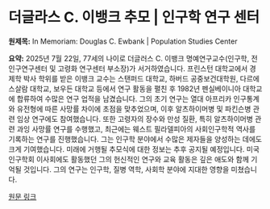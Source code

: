 # 더글라스 C. 이뱅크 추모 | 인구학 연구 센터

**원제목:** In Memoriam: Douglas C. Ewbank | Population Studies Center

**요약:** 2025년 7월 22일, 77세의 나이로 더글러스 C. 이뱅크 명예연구교수(인구학, 전 인구연구센터 및 고령화 연구센터 부소장)가 서거하였습니다. 프린스턴 대학교에서 경제학 박사 학위를 받은 이뱅크 교수는 스탠퍼드 대학교, 하버드 공중보건대학원, 다르에스살람 대학교, 보우든 대학교 등에서 연구 활동을 펼친 후 1982년 펜실베이니아 대학교에 합류하여 수많은 연구 업적을 남겼습니다. 그의 초기 연구는 열대 아프리카 인구통계와 유전형에 따른 사망률 차이에 초점을 맞추었으며, 이후 알츠하이머병 및 파킨슨병 관련 임상 연구에도 참여했습니다. 또한 고령자의 장수와 만성 질환, 특히 알츠하이머병 관련 과잉 사망률 연구를 수행했고, 최근에는 웨스트 필라델피아의 사회인구학적 역사를 기록하는 연구를 진행했습니다.  그는 인구학 분야에서 수많은 제자들을 양성하는 데에도 크게 기여했습니다.  미래에 거행될 추모식에 대한 정보는 추후 공지될 예정입니다.  미국 인구학회 이사회에도 활동했던 그의 헌신적인 연구와 교육 활동은 깊은 애도와 함께 기억될 것입니다.  그의 연구는 인구학, 질병 역학, 사회학 분야에 지대한 영향을 미쳤습니다.

[원문 링크](https://www.aging.upenn.edu/news/2025/07/22/memoriam-douglas-c-ewbank)
